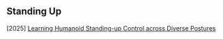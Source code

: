 ## Standing Up

[2025] [Learning Humanoid Standing-up Control across Diverse Postures](https://www.arxiv.org/abs/2502.08378)
